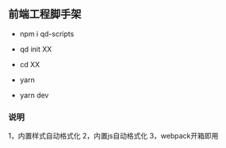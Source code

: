 ## 前端工程脚手架


- npm i qd-scripts
- qd init XX

- cd XX 

- yarn
- yarn dev

### 说明

1，内置样式自动格式化
2，内置js自动格式化
3，webpack开箱即用
